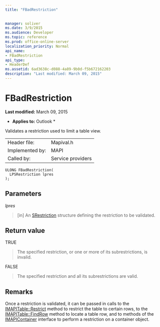 ```yaml
---
title: "FBadRestriction"
 
 
manager: soliver
ms.date: 3/9/2015
ms.audience: Developer
ms.topic: reference
ms.prod: office-online-server
localization_priority: Normal
api_name:
- FBadRestriction
api_type:
- HeaderDef
ms.assetid: 6ad3638c-d088-4a89-9b0d-f5b672162203
description: "Last modified: March 09, 2015"
---
```


# FBadRestriction

 **Last modified:** March 09, 2015 
  
 * **Applies to:** Outlook * 
  
Validates a restriction used to limit a table view. 
  
|||
|:-----|:-----|
|Header file:  <br/> |Mapival.h  <br/> |
|Implemented by:  <br/> |MAPI  <br/> |
|Called by:  <br/> |Service providers  <br/> |
   
```
ULONG FBadRestriction(
  LPSRestriction lpres
);
```

## Parameters

 _lpres_
  
> [in] An [SRestriction](srestriction.md) structure defining the restriction to be validated. 
    
## Return value

TRUE 
  
> The specified restriction, or one or more of its subrestrictions, is invalid. 
    
FALSE 
  
> The specified restriction and all its subrestrictions are valid.
    
## Remarks

Once a restriction is validated, it can be passed in calls to the [IMAPITable::Restrict](imapitable-restrict.md) method to restrict the table to certain rows, to the [IMAPITable::FindRow](imapitable-findrow.md) method to locate a table row, and to methods of the [IMAPIContainer](imapicontainerimapiprop.md) interface to perform a restriction on a container object. 
  


